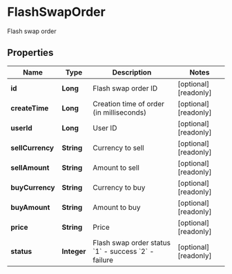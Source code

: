 

# FlashSwapOrder

Flash swap order
## Properties

Name | Type | Description | Notes
------------ | ------------- | ------------- | -------------
**id** | **Long** | Flash swap order ID |  [optional] [readonly]
**createTime** | **Long** | Creation time of order (in milliseconds) |  [optional] [readonly]
**userId** | **Long** | User ID |  [optional] [readonly]
**sellCurrency** | **String** | Currency to sell |  [optional] [readonly]
**sellAmount** | **String** | Amount to sell |  [optional] [readonly]
**buyCurrency** | **String** | Currency to buy |  [optional] [readonly]
**buyAmount** | **String** | Amount to buy |  [optional] [readonly]
**price** | **String** | Price |  [optional] [readonly]
**status** | **Integer** | Flash swap order status  &#x60;1&#x60; - success &#x60;2&#x60; - failure |  [optional] [readonly]



